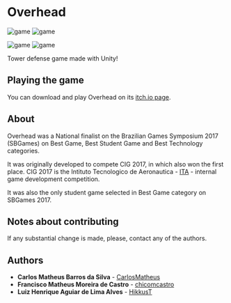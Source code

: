 # Overhead

![game](https://media.giphy.com/media/9xriCFKnv3I4h4mAtO/giphy.gif)
![game](https://media.giphy.com/media/jwJGTPpESdkbd1oj3i/giphy.gif)

![game](https://media.giphy.com/media/8Aa16hbDgIejrUDUeJ/giphy.gif)
![game](https://media.giphy.com/media/dCB0VzAB2qqEVmSkCR/giphy.gif)

Tower defense game made with Unity!

## Playing the game

You can download and play Overhead on its [itch.io page](https://chicomcastro.itch.io/overhead).

## About

Overhead was a National finalist on the Brazilian Games Symposium 2017 (SBGames) on Best Game, Best Student Game and Best Technology categories.

It was originally developed to compete CIG 2017, in which also won the first place. CIG 2017 is the Intituto Tecnologico de Aeronautica - [ITA](http://www.ita.br/) - internal game development competition.

It was also the only student game selected in Best Game category on SBGames 2017.

## Notes about contributing

If any substantial change is made, please, contact any of the authors.

## Authors

* **Carlos Matheus Barros da Silva** - [CarlosMatheus](https://github.com/CarlosMatheus)
* **Francisco Matheus Moreira de Castro** - [chicomcastro](https://github.com/chicomcastro)
* **Luiz Henrique Aguiar de Lima Alves** - [HikkusT](https://github.com/HikkusT)

